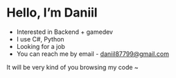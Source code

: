 # Hello, I’m Daniil
- Interested in Backend + gamedev 
- I use C#, Python
- Looking for a job
- You can reach me by email - daniil87799@gmail.com

It will be very kind of you browsing my code ~

<!---
Daniil87799/Daniil87799 is a ✨ special ✨ repository because its `README.md` (this file) appears on your GitHub profile.
You can click the Preview link to take a look at your changes.
--->
